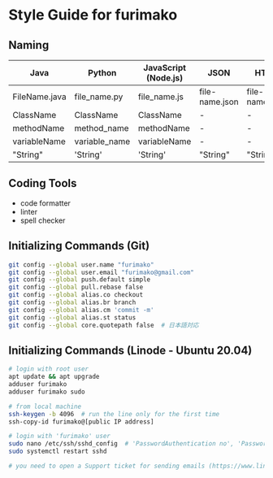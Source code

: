 
# Style Guide for furimako

## Naming
Java | Python | JavaScript (Node.js) | JSON | HTML
--- | --- | --- | --- | ---
FileName.java | file_name.py | file_name.js | file-name.json | file-name.html
ClassName | ClassName | ClassName | - | -
methodName | method_name | methodName | - | -
variableName | variable_name | variableName | - | -
"String" | 'String' | 'String' | "String" | "String"

## Coding Tools
- code formatter
- linter
- spell checker

## Initializing Commands (Git)
```bash
git config --global user.name "furimako"
git config --global user.email "furimako@gmail.com"
git config --global push.default simple
git config --global pull.rebase false
git config --global alias.co checkout
git config --global alias.br branch
git config --global alias.cm 'commit -m'
git config --global alias.st status
git config --global core.quotepath false  # 日本語対応
```

## Initializing Commands (Linode - Ubuntu 20.04)
```bash
# login with root user
apt update && apt upgrade
adduser furimako
adduser furimako sudo

# from local machine
ssh-keygen -b 4096  # run the line only for the first time
ssh-copy-id furimako@[public IP address]

# login with 'furimako' user
sudo nano /etc/ssh/sshd_config  # 'PasswordAuthentication no', 'PasswordAuthentication no'
sudo systemctl restart sshd

# you need to open a Support ticket for sending emails (https://www.linode.com/community/questions/19082/i-just-created-my-first-linode-and-i-cant-send-emails-why)
```

